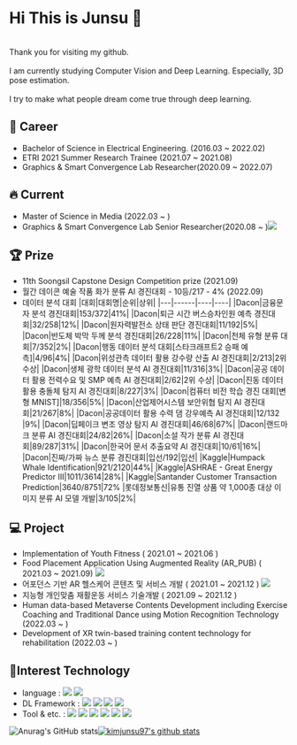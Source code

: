 # Hi This is Junsu 👋
<br>Thank you for visiting my github.</br>
<br>I am currently studying Computer Vision and Deep Learning. Especially, 3D pose estimation.</br>
<br>I try to make what people dream come true through deep learning.</br>

## 📓 Career
- Bachelor of Science in Electrical Engineering. (2016.03 ~ 2022.02)
- ETRI 2021 Summer Research Trainee (2021.07 ~ 2021.08)
- Graphics & Smart Convergence Lab Researcher(2020.09 ~ 2022.07)

## 🔥 Current
- Master of Science in Media (2022.03 ~ )
- Graphics & Smart Convergence Lab Senior Researcher(2020.08 ~ )<a href="http://gsclab.kr"><img src="https://img.shields.io/badge/GSCLab-556472?style=flat-square&logo=NintendoGameCube&logoColor=white"/></a>

## 🏆 Prize
- 11th Soongsil Capstone Design Competition prize (2021.09)
- 월간 데이콘 예술 작품 화가 분류 AI 경진대회 - 10등/217 - 4% (2022.09)
- 데이터 분석 대회
  |대회|대회명|순위|상위|
  |---|------|----|----|
  |Dacon|금융문자 분석 경진대회|153/372|41%|
  |Dacon|퇴근 시간 버스승차인원 예측 경진대회|32/258|12%|
  |Dacon|원자력발전소 상태 판단 경진대회|11/192|5%|
  |Dacon|반도체 박막 두께 분석 경진대회|26/228|11%|
  |Dacon|천체 유형 분류 대회|7/352|2%|
  |Dacon|행동 데이터 분석 대회[스타크래프트2 승패 예측]|4/96|4%|
  |Dacon|위성관측 데이터 활용 강수량 산출 AI 경진대회|2/213|2위 수상|
  |Dacon|생체 광학 데이터 분석 AI 경진대회|11/316|3%|
  |Dacon|공공 데이터 활용 전력수요 및 SMP 예측 AI 경진대회|2/62|2위 수상|
  |Dacon|진동 데이터 활용 충돌체 탐지 AI 경진대회|8/227|3%|
  |Dacon|컴퓨터 비전 학습 경진 대회[변형 MNIST]|18/356|5%|
  |Dacon|산업제어시스템 보안위협 탐지 AI 경진대회|21/267|8%|
  |Dacon|공공데이터 활용 수력 댐 강우예측 AI 경진대회|12/132 |9%|
  |Dacon|딥페이크 변조 영상 탐지 AI 경진대회|46/68|67%|
  |Dacon|랜드마크 분류 AI 경진대회|24/82|26%|
  |Dacon|소설 작가 분류 AI 경진대회|89/287|31%|
  |Dacon|한국어 문서 추출요약 AI 경진대회|10/61|16%|
  |Dacon|진짜/가짜 뉴스 분류 경진대회|입선/192|입선|
  |Kaggle|Humpack Whale Identification|921/2120|44%|
  |Kaggle|ASHRAE - Great Energy Predictor III|1011/3614|28%|
  |Kaggle|Santander Customer Transaction Prediction|3640/8751|72%
  |롯데정보통신|유통 진열 상품 약 1,000종 대상 이미지 분류 AI 모델 개발|3/105|2%|
## 💻 Project
- Implementation of Youth Fitness ( 2021.01 ~ 2021.06 ) 
- Food Placement Application Using Augmented Reality (AR_PUB) ( 2021.03 ~ 2021.09) <a href="https://www.youtube.com/watch?v=oaoSw2BxXfQ"><img src="https://img.shields.io/badge/Link-556472?style=flat-square&logo=Linkfire&logoColor=white"/></a>
- 어포던스 기반 AR 헬스케어 콘텐츠 및 서비스 개발 ( 2021.01 ~ 2021.12 ) <a href="https://www.youtube.com/watch?v=TKnRmTAuJvA"><img src="https://img.shields.io/badge/Link-556472?style=flat-square&logo=Linkfire&logoColor=white"/></a>
- 지능형 개인맞춤 재활운동 서비스 기술개발 ( 2021.09 ~ 2021.12 )
- Human data-based Metaverse Contents Development including Exercise Coaching and Traditional Dance using Motion Recognition Technology (2022.03 ~ )
- Development of XR twin-based training content technology for rehabilitation (2022.03 ~ )

## 🔨Interest Technology
- language : 
<img src="https://img.shields.io/badge/Python-556472?style=flat-square&logo=Python&logoColor=white"/></a>
<img src="https://img.shields.io/badge/CSharp-556472?style=flat-square&logo=CSharp&logoColor=white"/></a>
- DL Framework : 
<img src="https://img.shields.io/badge/Pytorch-556472?style=flat-square&logo=PyTorch&logoColor=white"/></a>
<img src="https://img.shields.io/badge/TensorFlow-556472?style=flat-square&logo=TensorFlow&logoColor=white"/></a>
<img src="https://img.shields.io/badge/Keras-556472?style=flat-square&logo=Keras&logoColor=white"/></a>
<img src="https://img.shields.io/badge/Scikit-Learn-556472?style=flat-square&logo=scikitLearn&logoColor=white"/></a>
- Tool & etc. :
<img src="https://img.shields.io/badge/Unity-556472?style=flat-square&logo=Unity&logoColor=white"/></a>
<img src="https://img.shields.io/badge/Linux-556472?style=flat-square&logo=Linux&logoColor=white"/></a>
<img src="https://img.shields.io/badge/Cuda-556472?style=flat-square&logo=NVIDIA&logoColor=white"/></a>
<img src="https://img.shields.io/badge/GitHub-556472?style=flat-square&logo=GitHub&logoColor=white"/></a>
<img src="https://img.shields.io/badge/Slack-556472?style=flat-square&logo=Slack&logoColor=white"/></a>
<img src="https://img.shields.io/badge/Velog-556472?style=flat-square&logo=Velog&logoColor=white"/></a>

![Anurag's GitHub stats](https://github-readme-stats.vercel.app/api?username=kimjunsu97&show_icons=true&theme=dark)[![kimjunsu97's github stats](https://github-readme-stats.vercel.app/api/top-langs/?username=kimjunsu97&show_icons=true&hide_border=true&layout=compact&theme=dark)](https://github.com/kimjunsu97)

<!--
**kimjunsu97/kimjunsu97** is a ✨ _special_ ✨ repository because its `README.md` (this file) appears on your GitHub profile.

Here are some ideas to get you started:
-
- 🔭 I’m currently working on ...
  - 숭실대학교 Graphics & Smart Convergence Lab 연구생
- 🌱 I’m currently learning ...
- 👯 I’m looking to collaborate on ...
- 🤔 I’m looking for help with ...
- 💬 Ask me about ...
- 📫 How to reach me: ...
- 😄 Pronouns: ...
- ⚡ Fun fact: ...
-->
